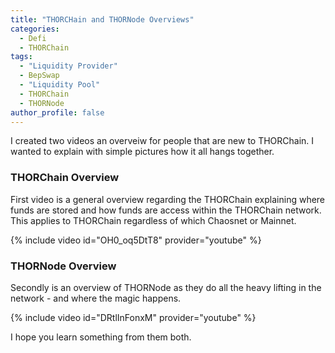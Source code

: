 ```yaml
---
title: "THORCHain and THORNode Overviews"
categories:
  - Defi
  - THORChain
tags:
  - "Liquidity Provider"
  - BepSwap
  - "Liquidity Pool"
  - THORChain
  - THORNode
author_profile: false
---
```


I created two videos an overveiw for people that are new to THORChain. I wanted to explain with simple pictures how it all hangs together. 

### THORChain Overview
First video is a general overview regarding the THORChain explaining where funds are stored and how funds are access within the THORChain network. This applies to THORChain regardless of which Chaosnet or Mainnet.

{% include video id="OH0_oq5DtT8" provider="youtube" %}

### THORNode Overview
Secondly is an overview of THORNode as they do all the heavy lifting in the network - and where the magic happens.

{% include video id="DRtlInFonxM" provider="youtube" %}

I hope you learn something from them both. 

